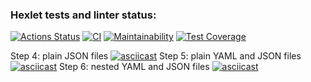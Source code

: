 ### Hexlet tests and linter status:
[![Actions Status](https://github.com/lasogno/frontend-project-lvl2/workflows/hexlet-check/badge.svg)](https://github.com/lasogno/frontend-project-lvl2/actions)
[![CI](https://github.com/lasogno/frontend-project-lvl2/actions/workflows/CI.yml/badge.svg)](https://github.com/lasogno/frontend-project-lvl2/actions/workflows/CI.yml)
[![Maintainability](https://api.codeclimate.com/v1/badges/32f854982deafd833fe7/maintainability)](https://codeclimate.com/github/lasogno/frontend-project-lvl2/maintainability)
[![Test Coverage](https://api.codeclimate.com/v1/badges/32f854982deafd833fe7/test_coverage)](https://codeclimate.com/github/lasogno/frontend-project-lvl2/test_coverage)

Step 4: plain JSON files
[![asciicast](https://asciinema.org/a/WUIvvI8T72UnKnLIP6Jc4jvKD.svg)](https://asciinema.org/a/WUIvvI8T72UnKnLIP6Jc4jvKD)
Step 5: plain YAML and JSON files
[![asciicast](https://asciinema.org/a/9m0vm9aN8d1wPLGKd5GRDcSWA.svg)](https://asciinema.org/a/9m0vm9aN8d1wPLGKd5GRDcSWA)
Step 6: nested YAML and JSON files
[![asciicast](https://asciinema.org/a/h5yNSDvnDWG181IAdfgVvSHp2.svg)](https://asciinema.org/a/h5yNSDvnDWG181IAdfgVvSHp2)
